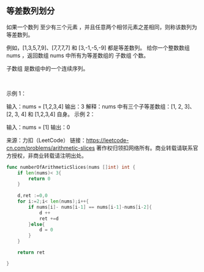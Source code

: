 ## 等差数列划分
如果一个数列 至少有三个元素 ，并且任意两个相邻元素之差相同，则称该数列为等差数列。

例如，[1,3,5,7,9]、[7,7,7,7] 和 [3,-1,-5,-9] 都是等差数列。
给你一个整数数组 nums ，返回数组 nums 中所有为等差数组的 子数组 个数。

子数组 是数组中的一个连续序列。

 

示例 1：

输入：nums = [1,2,3,4]
输出：3
解释：nums 中有三个子等差数组：[1, 2, 3]、[2, 3, 4] 和 [1,2,3,4] 自身。
示例 2：

输入：nums = [1]
输出：0
 

来源：力扣（LeetCode）
链接：https://leetcode-cn.com/problems/arithmetic-slices
著作权归领扣网络所有。商业转载请联系官方授权，非商业转载请注明出处。
```go
func numberOfArithmeticSlices(nums []int) int {
    if len(nums)< 3{
        return 0
    }
    
    d,ret :=0,0
    for i:=2;i< len(nums);i++{
        if nums[i]- nums[i-1] == nums[i-1]-nums[i-2]{            
            d ++
            ret +=d
        }else{
            d = 0
        }
    }

    return ret

}

```
